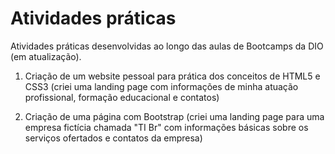 # Atividades práticas
Atividades práticas desenvolvidas ao longo das aulas de Bootcamps da DIO (em atualização).

1. Criação de um website pessoal para prática dos conceitos de HTML5 e CSS3 (criei uma landing page com informações de minha atuação profissional, formação educacional e contatos)

2. Criação de uma página com Bootstrap (criei uma landing page para uma empresa fictícia chamada "TI Br" com informações básicas sobre os serviços ofertados e contatos da empresa)
